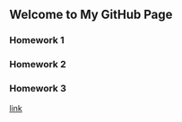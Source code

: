 ## Welcome to My GitHub Page

### Homework 1 
### Homework 2
### Homework 3

[link](https://moodle.boun.edu.tr/login/)
